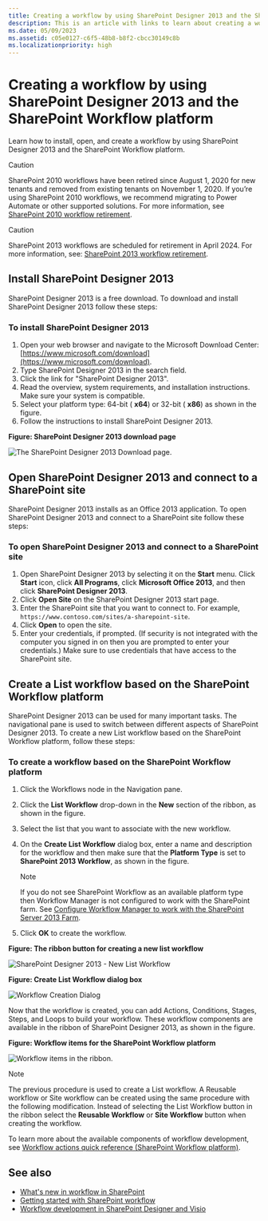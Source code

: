 ```yaml
---
title: Creating a workflow by using SharePoint Designer 2013 and the SharePoint Workflow platform
description: This is an article with links to learn about creating a workflow by using SharePoint Designer 2013 and the SharePoint Workflow platform.
ms.date: 05/09/2023
ms.assetid: c05e0127-c6f5-48b8-b8f2-cbcc30149c8b
ms.localizationpriority: high
---
```

# Creating a workflow by using SharePoint Designer 2013 and the SharePoint Workflow platform

Learn how to install, open, and create a workflow by using SharePoint Designer 2013 and the SharePoint Workflow platform.

> [!CAUTION]
> SharePoint 2010 workflows have been retired since August 1, 2020 for new tenants and removed from existing tenants on November 1, 2020. If you’re using SharePoint 2010 workflows, we recommend migrating to Power Automate or other supported solutions. For more information, see [SharePoint 2010 workflow retirement](https://support.microsoft.com/office/sharepoint-2010-workflow-retirement-1ca3fff8-9985-410a-85aa-8120f626965f).

> [!CAUTION]
> SharePoint 2013 workflows are scheduled for retirement in April 2024. For more information, see: [SharePoint 2013 workflow retirement](https://support.microsoft.com/office/sharepoint-2013-workflow-retirement-4613d9cf-69aa-40f7-b6bf-6e7831c9691e).

## Install SharePoint Designer 2013

SharePoint Designer 2013 is a free download. To download and install SharePoint Designer 2013 follow these steps:

### To install SharePoint Designer 2013

1. Open your web browser and navigate to the Microsoft Download Center:  [https://www.microsoft.com/download](https://www.microsoft.com/download).
1. Type SharePoint Designer 2013 in the search field.
1. Click the link for "SharePoint Designer 2013".
1. Read the overview, system requirements, and installation instructions. Make sure your system is compatible.
1. Select your platform type: 64-bit ( **x64**) or 32-bit ( **x86**) as shown in the figure.
1. Follow the instructions to install SharePoint Designer 2013.

**Figure: SharePoint Designer 2013 download page**

![The SharePoint Designer 2013 Download page.](../images/SPD15-install-connect-1.png)

## Open SharePoint Designer 2013 and connect to a SharePoint site

SharePoint Designer 2013 installs as an Office 2013 application. To open SharePoint Designer 2013 and connect to a SharePoint site follow these steps:

### To open SharePoint Designer 2013 and connect to a SharePoint site

1. Open SharePoint Designer 2013 by selecting it on the **Start** menu. Click **Start** icon, click **All Programs**, click **Microsoft Office 2013**, and then click **SharePoint Designer 2013**.
1. Click **Open Site** on the SharePoint Designer 2013 start page.
1. Enter the SharePoint site that you want to connect to. For example, `https://www.contoso.com/sites/a-sharepoint-site`.
1. Click **Open** to open the site.
1. Enter your credentials, if prompted. (If security is not integrated with the computer you signed in on then you are prompted to enter your credentials.) Make sure to use credentials that have access to the SharePoint site.

## Create a List workflow based on the SharePoint Workflow platform

SharePoint Designer 2013 can be used for many important tasks. The navigational pane is used to switch between different aspects of SharePoint Designer 2013. To create a new List workflow based on the SharePoint Workflow platform, follow these steps:

### To create a workflow based on the SharePoint Workflow platform

1. Click the Workflows node in the Navigation pane.
1. Click the **List Workflow** drop-down in the **New** section of the ribbon, as shown in the figure.
1. Select the list that you want to associate with the new workflow.
1. On the **Create List Workflow** dialog box, enter a name and description for the workflow and then make sure that the **Platform Type** is set to **SharePoint 2013 Workflow**, as shown in the figure.

    > [!NOTE]
    > If you do not see SharePoint Workflow as an available platform type then Workflow Manager is not configured to work with the SharePoint farm. See [Configure Workflow Manager to work with the SharePoint Server 2013 Farm](https://technet.microsoft.com/library/jj658588.aspx#section5).

1. Click **OK** to create the workflow.

**Figure: The ribbon button for creating a new list workflow**

![SharePoint Designer 2013 - New List Workflow](../images/SPD15-install-connect-2.png)

**Figure: Create List Workflow dialog box**

![Workflow Creation Dialog](../images/SPD15-install-connect-3.png)

Now that the workflow is created, you can add Actions, Conditions, Stages, Steps, and Loops to build your workflow. These workflow components are available in the ribbon of SharePoint Designer 2013, as shown in the figure.

**Figure: Workflow items for the SharePoint Workflow platform**

![Workflow items in the ribbon.](../images/SPD15-install-connect-4.png)

> [!NOTE]
> The previous procedure is used to create a List workflow. A Reusable workflow or Site workflow can be created using the same procedure with the following modification. Instead of selecting the List Workflow button in the ribbon select the **Reusable Workflow** or **Site Workflow** button when creating the workflow.

To learn more about the available components of workflow development, see  [Workflow actions quick reference (SharePoint Workflow platform)](workflow-actions-quick-reference-sharepoint-workflow-platform.md).

## See also

- [What's new in workflow in SharePoint](https://msdn.microsoft.com/library/6ab8a28b-fa2f-4530-8b55-a7f663bf15ea.aspx)
- [Getting started with SharePoint workflow](https://msdn.microsoft.com/library/cc73be76-a329-449f-90ab-86822b1c2ee8.aspx)
- [Workflow development in SharePoint Designer and Visio](workflow-development-in-sharepoint-designer-and-visio.md)
